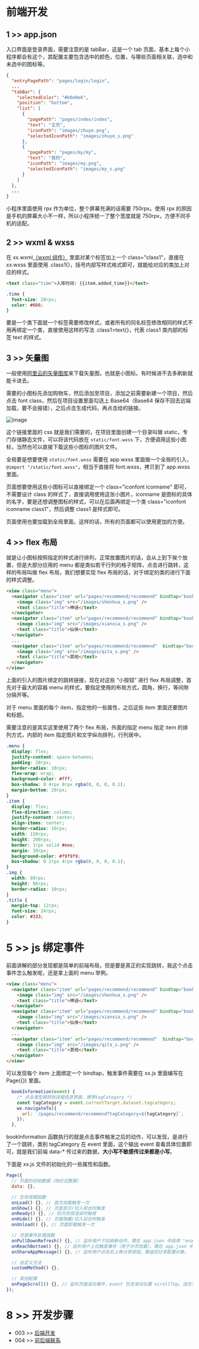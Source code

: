 # 前端开发

## 1 >> app.json

入口界面是登录界面，需要注意的是 tabBar，这是一个 tab 页面，基本上每个小程序都会有这个，其配置主要包含选中的颜色，位置，与哪些页面相关联，选中和未选中的图标等。

```json
{
  "entryPagePath": "pages/login/login",
  ...
  "tabBar": {
    "selectedColor": "#b0e0e6",
    "position": "bottom",
    "list": [
      {
        "pagePath": "pages/index/index",
        "text": "主页",
        "iconPath": "images/zhuye.png",
        "selectedIconPath": "images/zhuye_s.png"
      },
      {
        "pagePath": "pages/my/my",
        "text": "我的",
        "iconPath": "images/my.png",
        "selectedIconPath": "images/my_s.png"
      }
    ]
  },
  ...
}
```
小程序里面使用 rpx 作为单位，整个屏幕充满的话需要 750rpx。使用 rpx 的原因是手机的屏幕大小不一样，所以小程序统一了整个宽度就是 750rpx，方便不同手机的适配。

## 2 >> wxml & wxss

在 xx.wxml[（wxml 组件）](https://developers.weixin.qq.com/miniprogram/dev/component/) 里面对某个标签加上一个 class="class1"，直接在 xx.wxss 里面使用 .class1{}，括号内部写样式格式即可，就能给对应的类加上对应的样式。

```html
<text class="time">入库时间: {{item.added_time}}</text>
```

```css
.time {
  font-size: 28rpx;
  color: #666;
}
```

要是一个类下面就一个标签需要修改样式，或者所有的同名标签修改相同的样式不用再绑定一个类，直接使用这样的写法 .class1>text{}，代表 class1 类内部的标签 text 的样式。 

## 3 >> 矢量图

一般使用[阿里云的矢量图库](https://www.iconfont.cn/)来下载矢量图，也就是小图标。有时候进不去多刷新就能卡进去。

需要的小图标先添加购物车，然后添加至项目，添加之前需要新建一个项目，然后点击 font class，然后在项目设置里面勾选上 Base64（Base64 保存不回去远端加载，要不会报错），之后点击生成代码，再点击给的链接。

![image](https://github.com/user-attachments/assets/2737831e-4e2e-4256-b58b-273501468968)

这个链接里面的 css 就是我们需要的，在项目里面创建一个目录叫做 static，专门存储静态文件，可以将该代码放在 `static/font.wxss` 下，方便调用这些小图标，当然也可以直接下载这些小图标的图片文件。

全局要是想要使用 `static/font.wxss` 需要在 app.wxss 里面做一个全局的引入，`@import "/static/font.wxss"`，相当于直接将 font.wxss，拷贝到了 app.wxss 里面。

页面想要使用这些小图标可以直接绑定一个 class="iconfont iconname" 即可，不需要设计 class 的样式了，直接调用使用这张小图片，iconname 是图标的具体的名字，要是还想调整图标的样式，可以在后面再绑定一个类 class="iconfont iconname class1"，然后调整 class1 是样式即可。

页面使用也要加载到全局里面，这样的话，所有的页面都可以使用更加的方便。

## 4 >> flex 布局

就是让小图标按照指定的样式进行排列，正常放置图片的话，会从上到下挨个放置，但是大部分应用的 menu 都是类似若干行列的格子矩阵，点击进行跳转，这样的布局叫做 flex 布局，我们想要实现 flex 布局的话，对于绑定的类的进行下面的样式调整。

```html
<view class="menu">
  <navigator class="item" url="pages/recommend/recommend" bindtap="bookInformation" data-tagCategory="神话">
    <image class="img" src="/images/shenhua_s.png" />
    <text class="title">神话</text>
  </navigator>
  <navigator class="item" url="pages/recommend/recommend" bindtap="bookInformation" data-tagCategory="仙侠">
    <image class="img" src="/images/xianxia_s.png" />
    <text class="title">仙侠</text>
  </navigator>
  ...
  <navigator class="item" url="pages/recommend/recommend"  bindtap="bookInformation" data-tagCategory="其他">
    <image class="img" src="/images/qita_s.png" />
    <text class="title">其他</text>
  </navigator>
</view>
```

上面的引入的图片绑定的跳转链接，现在对这些 “小按钮” 进行 flex 布局调整，首先对于最大的容器 menu 的样式，要指定使用的布局方式，圆角，换行，等间隙分隔开等。

对于 menu 里面的每个 item，指定他的一些属性，之后这些 item 里面还要图片和标题。

需要注意的是其实这里使用了两个 flex 布局，外面的指定 menu 指定 item 的排列方式，内部的 item 指定图片和文字纵向排列，行列居中。

```css
.menu {
  display: flex;
  justify-content: space-between;
  padding: 20rpx;
  border-radius: 10rpx;
  flex-wrap: wrap;
  background-color: #fff;
  box-shadow: 0 4rpx 8rpx rgba(0, 0, 0, 0.1);
  margin-bottom: 20rpx;
}
.item {
  display: flex;
  flex-direction: column;
  justify-content: center;
  align-items: center;
  border-radius: 10rpx;
  width: 150rpx;
  height: 200rpx;
  border: 1rpx solid #eee;
  margin: 10rpx;
  background-color: #f9f9f9;
  box-shadow: 0 2rpx 4rpx rgba(0, 0, 0, 0.1);
}
.img {
  width: 88rpx;
  height: 88rpx;
  border-radius: 10rpx;
}
.title {
  margin-top: 12rpx;
  font-size: 24rpx;
  color: #333;
}
```

# 5 >> js 绑定事件

前面讲解的部分发现都是简单的前端布局，但是要是真正的实现跳转，我这个点击事件怎么触发呢，还是拿上面的 menu 举例。

```html
<view class="menu">
  <navigator class="item" url="pages/recommend/recommend" bindtap="bookInformation" data-tagCategory="神话">
    <image class="img" src="/images/shenhua_s.png" />
    <text class="title">神话</text>
  </navigator>
  <navigator class="item" url="pages/recommend/recommend" bindtap="bookInformation" data-tagCategory="仙侠">
    <image class="img" src="/images/xianxia_s.png" />
    <text class="title">仙侠</text>
  </navigator>
  ...
  <navigator class="item" url="pages/recommend/recommend"  bindtap="bookInformation" data-tagCategory="其他">
    <image class="img" src="/images/qita_s.png" />
    <text class="title">其他</text>
  </navigator>
</view>
```

可以发现每个 item 上面绑定一个 bindtap，触发事件需要在 xx.js 里面编写在 Page({}) 里面。

```js
  bookInformation(event) {
    /* 点击类型跳转到详细信息界面，携带tagCategory */
    const tagCategory = event.currentTarget.dataset.tagcategory;
    wx.navigateTo({
      url: `/pages/recommend/recommend?tagCategory=${tagCategory}`,
    });
  },
```

bookInformation 函数执行的就是点击事件触发之后的动作，可以发现，是进行了一个跳转，类别 tagCategory 在 event 里面，这个输出 event 查看具体位置即可，就是我们前端 data-* 传过来的数据，**大小写不敏感传过来都是小写**。

下面是 xx.js 文件的初始化的一些属性和函数。

```js
Page({
  // 页面的初始数据（响应式数据）
  data: {},

  // 生命周期函数
  onLoad() {}, // 首次加载触发一次
  onShow() {}, // 页面显示/切入前台时触发
  onReady() {}, // 初次完成渲染时触发
  onHide() {}, // 页面隐藏/切入后台时触发
  onUnload() {}, // 页面卸载触发一次

  // 页面事件处理函数
  onPullDownRefresh() {}, // 监听用户下拉刷新动作。需在 app.json 中启用 "enablePullDownRefresh": true。
  onReachBottom() {}, // 监听用户上拉触底事件（用于分页加载）。需在 app.json 中设置 "onReachBottomDistance": 50（触底距离，单位 px）。
  onShareAppMessage() {}, // 监听用户点击右上角分享按钮。需返回分享配置对象。

  // 自定义方法
  customMethod() {},

  // 其他配置
  onPageScroll() {}, // 监听页面滚动事件，event 包含滚动位置 scrollTop。适合实现吸顶效果。
});
```

# 8 >> 开发步骤

- 003 >> [后端开发](https://github.com/fangqing408/02-BooksRecommend/blob/master/recognition/003.md)
- 004 >> [前后端联系](https://github.com/fangqing408/02-BooksRecommend/blob/master/recognition/004.md)
